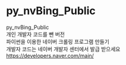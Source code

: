 # py_nvBing_Public
py_nvBing_Public
<br> 개인 개발자 코드를 뺀 버전
<br> 파이썬을 이용한 네이버 크롤링 프로그램 만들기
<br> 개발자 코드는 네이버 개발자 센터에서 발급 받으세요<br>
<a href= "https://developers.naver.com/main/">https://developers.naver.com/main/ </a>
